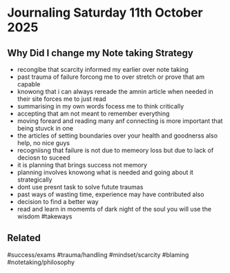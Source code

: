 
# Journaling Saturday 11th October 2025

## Why Did I change my Note taking Strategy
- recongibe that scarcity informed my earlier over note taking
- past trauma of failure forcong me to over stretch or prove that am capable
- knowong that i can always rereade the amnin article when needed in their site forces me to just read
- summarising in my own words focess me to think critically
- accepting that am not meant to remember everything
- moving foreard and reading many anf connecting is more important that being stuvck in one
- the articles of setting boundaries over your health and goodnerss also help, no nice guys
- recogniisng that failure is not due to memeory loss but due to lack of deciosn to suceed
- it is planning that brings success  not memory
- planning involves knowong what is needed and going about it strategically
- dont use presnt task to solve futute traumas
- past ways of wasting time, experience may have contributed also
- decision to find a better way
- read and learn in momemts of dark night of the soul you will use the wisdom  #takeways

## Related
#success/exams #trauma/handling #mindset/scarcity #blaming  #notetaking/philosophy
